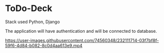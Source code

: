 # ToDo-Deck 

Stack used Python, Django

The application will have authentication and will be connected to database.


https://user-images.githubusercontent.com/74560348/232111714-03f7bf8f-59f6-4d84-b082-8c0d4aa613e9.mp4


